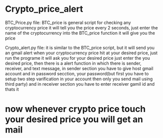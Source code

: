 # Crypto_price_alert
BTC_Price.py file:
BTC_price is general script for checking any cryptocurrency price it will tell you the price every 2 seconds, just enter the name of the cryptocurrency into the BTC_price function 
it will give you the price


Crypto_alert.py file:
it is similar to the BTC_price script, but it will send you an gmail alert when your cryptocurrency price hit at your desired price, just run the programe it will ask you for your 
desired price just enter the you desired price, then there is a alert function in which there is sender, receiver, and text message, in sender section you have to give host gmail 
account and in password secction, your password(but first you have to setup two step varification in your account then only you send mail using third party) and in receiver section
you have to enter receiver gamil id and thats it 
# now whenever crypto price touch your desired price you will get an mail 
